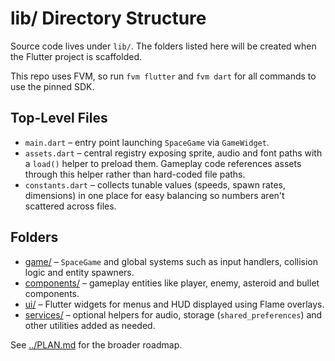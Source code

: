# lib/ Directory Structure

Source code lives under `lib/`. The folders listed here will be created when
the Flutter project is scaffolded.

This repo uses FVM, so run `fvm flutter` and `fvm dart` for all commands to use
the pinned SDK.

## Top-Level Files

- `main.dart` – entry point launching `SpaceGame` via `GameWidget`.
- `assets.dart` – central registry exposing sprite, audio and font paths with a
  `load()` helper to preload them. Gameplay code references assets through this
  helper rather than hard-coded file paths.
- `constants.dart` – collects tunable values (speeds, spawn rates, dimensions)
  in one place for easy balancing so numbers aren't scattered across files.

## Folders

- [game/](game/) – `SpaceGame` and global systems such as input handlers,
  collision logic and entity spawners.
- [components/](components/) – gameplay entities like player, enemy, asteroid
  and bullet components.
- [ui/](ui/) – Flutter widgets for menus and HUD displayed using Flame overlays.
- [services/](services/) – optional helpers for audio, storage
  (`shared_preferences`) and other utilities added as needed.

See [../PLAN.md](../PLAN.md) for the broader roadmap.
